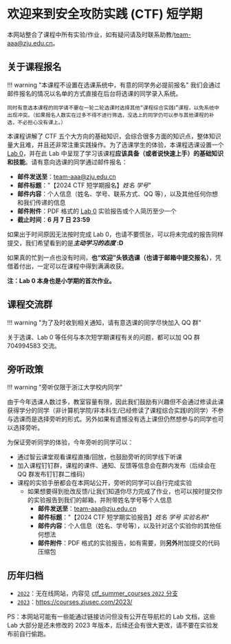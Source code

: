 # 欢迎来到安全攻防实践 (CTF) 短学期

本网站整合了课程中所有实验/作业，如有疑问请及时联系助教/<team-aaa@zju.edu.cn>。

## 关于课程报名

!!! warning "本课程不设置在选课系统中，有意的同学务必提前报名"
    我们会通过邮件报名的情况以名单的方式直接在后台将选课的同学录入系统。
    
    同时有意选本课程的同学请不要在一轮二轮选课时选择其他“课程综合实践Ⅰ”课程，以免系统中出现冲突。（如果报名人数实在过多不得不进行筛选，没选上的同学仍可以参与其他课程的补选，不必担心没有课上。）

本课程讲解了 CTF 五个大方向的基础知识，会综合很多方面的知识点，整体知识量大且难，并且还非常注重实践操作。为了选课学生的体验，本课程选课设置一个 [Lab 0](intro/lab0.md)，并在此 Lab 中呈现了学习该课程**应该具备（或者说快速上手）的基础知识和技能**。请有意向选课的同学通过邮件报名：

- **邮件发送至**：<team-aaa@zju.edu.cn>
- **邮件标题**："【2024 CTF 短学期报名】*姓名* *学号*"
- **邮件内容**：个人信息（姓名、学号、联系方式、QQ 等），以及其他任何你想和我们传递的信息
- **邮件附件**：PDF 格式的 [Lab 0](intro/lab0.md) 实验报告或个人简历至少一个
- **截止时间**：**6 月 7 日 23:59**

如果出于时间原因无法按时完成 Lab 0，也请不要慌张，可以将未完成的报告同样提交，我们希望看到的是***主动学习的态度* :D**

如果真的忙到一点也没有时间，**也“欢迎”头铁选课（也请于邮箱中提交报名）**，凭借着付出，一定可以在课程中得到满满收获。

**注：Lab 0 本身也是小学期的首次作业。**

<!-- ## 关于课程补选

在已经截止时间（**6月11日**）后仍想参与补选课程的同学，请于考试周前的（**6月19日中午12点**）通过邮件提交课程报名；细节同上所述。补选期间的名额更加有限，故我们将同样根据提交的报告/简历进行筛选，请补选的同学考虑做 [Lab 0](intro/lab0.md) 时的体验做补选决定。 -->

## 课程交流群

!!! warning "为了及时收到相关通知，请有意选课的同学尽快加入 QQ 群"

关于选课、Lab 0 等任何与本次短学期课程有关的问题，都可以加 QQ 群 704994583 交流。

## 旁听政策

!!! warning "旁听仅限于浙江大学校内同学"

由于今年选课人数过多，教室容量有限，因此我们鼓励有兴趣但不会通过修读此课获得学分的同学（非计算机学院/非本科生/已经修读了课程综合实践Ⅰ的同学）不参与选课而是选择旁听的形式。另外如果有遗憾没有选上课但仍然想参与的同学也可以选择旁听。

为保证旁听同学的体验，今年旁听的同学可以：

- 通过智云课堂观看课程直播/回放，也鼓励旁听的同学线下听课
- 加入课程钉钉群，课程的课件、通知、反馈等信息会在群内发布（后续会在 QQ 群发布钉钉群二维码）
- 课程的实验手册都会在本网站公开，旁听的同学可以自行完成实验
    - 如果想要得到批改反馈/让我们知道你尽力完成了作业，也可以按时提交你的实验报告到我们的邮箱，并附带姓名学号等个人信息
        - **邮件发送至**：<team-aaa@zju.edu.cn>
        - **邮件标题**："【2024 CTF 短学期实验报告】*姓名* *学号* *实验名称*"
        - **邮件内容**：个人信息（姓名、学号等），以及针对这个实验你的其他任何想法
        - **邮件附件**：PDF 格式的实验报告，如有需要，则**另外**附加提交的代码压缩包

## 历年归档

- [`2022`](https://github.com/team-s2/ctf_summer_courses/tree/2022)：无在线网站，内容见 [ctf_summer_courses `2022` 分支](https://github.com/team-s2/ctf_summer_courses/tree/2022)
- [`2023`](https://github.com/team-s2/ctf_summer_courses/tree/2023)：<https://courses.zjusec.com/2023/>

PS：本网站可能有一些能通过链接访问但没有公开在导航栏的 Lab 文档，这些 Lab 大部分是还未修改的 2023 年版本，后续还会有很大更改，请不要在实验发布前自行偷跑。